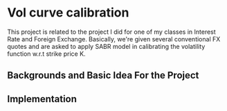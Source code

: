 # Vol curve calibration
This project is related to the project I did for one of my classes in Interest Rate and Foreign Exchange. Basically, we're given several conventional FX quotes and are asked to apply SABR model in calibrating the volatility function w.r.t strike price K.

## Backgrounds and Basic Idea For the Project

## Implementation
